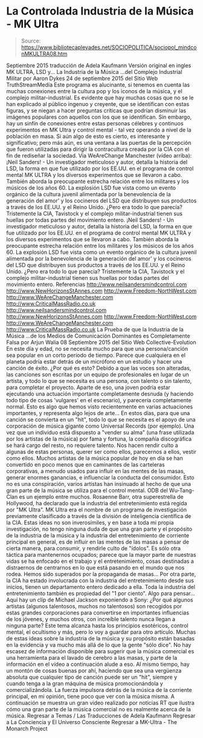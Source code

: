 # La Controlada Industria de la Música - MK Ultra

> Source: https://www.bibliotecapleyades.net/SOCIOPOLITICA/sociopol_mindconMKULTRA08.htm

Septiembre 2015
traducción de Adela Kaufmann Versión original en ingles
MK ULTRA, LSD y...
La Industria de la Música
...del Complejo Industrial Militar por Aaron Dykes 24 de septiembre 2015 del Sitio Web TruthStreamMedia
Este programa es alucinante, si tenemos en cuenta las muchas conexiones entre la cultura pop y los iconos de la música, y el complejo militar-industrial.
Es evidente que hay muchas cosas que no se le han explicado al público ingenuo y creyente, que se identifican con estas figuras, y se niegan a hacer preguntas críticas que podrían disminuir las imágenes populares con aquellos con los que se identifican.
Sin embargo, hay un sinfín de conexiones entre estas personas célebres y continuos experimentos en MK Ultra y control mental - tal vez operando a nivel de la población en masa.
Si aún algo de esto es cierto, es interesante y significativo; pero más aún, es una ventana a las puertas de la percepción que fueron utilizadas para dirigir la contracultura creada por la CIA con el fin de rediseñar la sociedad.
Via WeAreChange Manchester (vídeo arriba):
¡Neil Sanders! - Un investigador meticuloso y autor, detalla la historia del LSD, la forma en que fue utilizado por los EE.UU. en el programa de control mental MK ULTRA y los diversos experimentos que se llevaron a cabo. También aborda la preocupante estrecha relación entre los militares y los músicos de los años 60. La explosión LSD fue vista como un evento orgánico de la cultura juvenil alimentada por la benevolencia de la generación del amor' y los cocineros del LSD que distribuyen sus productos a través de los EE.UU. y el Reino Unido. ¿Pero era todo lo que parecía? Tristemente la CIA, Tavistock y el complejo militar-industrial tienen sus huellas por todas partes del movimiento entero.
¡Neil Sanders! - Un investigador meticuloso y autor, detalla la historia del LSD, la forma en que fue utilizado por los EE.UU. en el programa de control mental MK ULTRA y los diversos experimentos que se llevaron a cabo.
También aborda la preocupante estrecha relación entre los militares y los músicos de los años 60.
La explosión LSD fue vista como un evento orgánico de la cultura juvenil alimentada por la benevolencia de la generación del amor' y los cocineros del LSD que distribuyen sus productos a través de los EE.UU. y el Reino Unido.
¿Pero era todo lo que parecía?
Tristemente la CIA, Tavistock y el complejo militar-industrial tienen sus huellas por todas partes del movimiento entero.
Referencias
http://www.neilsandersmindcontrol.com http://www.NewHorizonsStAnnes.com http://www.Freedom-NorthWest.com http://www.WeAreChangeManchester.com http://www.CriticalMassRadio.co.uk
http://www.neilsandersmindcontrol.com
http://www.NewHorizonsStAnnes.com
http://www.Freedom-NorthWest.com
http://www.WeAreChangeManchester.com
http://www.CriticalMassRadio.co.uk
La Prueba de que la Industria de la Música
...de los Medios de Comunicación Dominantes es Completamente Falsa por Arjun Walia
08 Septiembre 2015 del Sitio Web Collective-Evolution
En este día y edad, no se necesita mucho para que una persona/canción sea popular en un corto período de tiempo. Parece que cualquiera en el planeta podría estar detrás de un micrófono en un estudio y hacer una canción de éxito.
¿Por qué es esto? Debido a que las voces son alteradas, las canciones son escritas por un equipo de profesionales en lugar de un artista, y todo lo que se necesita es una persona, con talento o sin talento, para completar el proyecto.
Aparte de eso, una joven podría estar ejecutando una actuación importante completamente desnuda (y haciendo todo tipo de cosas 'vulgares' en el escenario), y parecería completamente normal. Esto es algo que hemos visto recientemente en varias actuaciones importantes, y representa algo lejos de arte...
En estos días, para que una canción se convierta en un "hit", todo lo que se necesita es el apoyo de una corporación de música gigante como Universal Records (por ejemplo).
Una vez que un individuo está dispuesto a "vender su alma" (una frase utilizada por los artistas de la música) por fama y fortuna, la compañía discográfica se hará cargo del resto, no requiere talento.
Nos hacen rendir culto a algunas de estas personas, querer ser como ellos, parecernos a ellos, vestir como ellos.
Muchos artistas de la música popular de hoy en día se han convertido en poco menos que en caminantes de las carteleras corporativas, a menudo usados para influir en las mentes de las masas, generar enormes ganancias, e influenciar la conducta del consumidor.
Esto no es una conspiración, varios artistas han insinuado al hecho de que una gran parte de la música se utiliza para el control mental. ODB del Wu-Tang-Clan es un ejemplo entre muchos.
Rosaenne Barr, otra superestrella de Hollywood, ha declarado que la industria del entretenimiento está regida por "MK Ultra".
MK Ultra era el nombre de un programa de investigación previamente clasificado a través de la división de inteligencia científica de la CIA.
Estas ideas no son inverosímiles, y en base a toda mi propia investigación, no tengo ninguna duda de que una gran parte y el propósito de la industria de la música y la industria del entretenimiento de corriente principal en general, es de influir en las mentes de las masas a pensar de cierta manera, para consumir, y rendirle culto de "ídolos".
Es sólo otra táctica para mantenernos ocupados; parece que la mayor parte de nuestras vidas se ha enfocado en el trabajo y el entretenimiento, cosas destinadas a distraernos de centrarnos en lo que está pasando en el mundo que nos rodea.
Hemos sido superados por la propaganda de masas... Por otra parte, la CIA ha estado involucrada con la industria del entretenimiento desde sus inicios, tienen un departamento entero dedicado a ella.
Toda la industria del entretenimiento también es propiedad del "1 por ciento". Algo para pensar...
Aquí hay un clip de Michael Jackson exponiendo a Sony:
¿Por qué algunos artistas (algunos talentosos, muchos no talentosos) son recogidos por estas grandes corporaciones para convertirse en importantes influencias de los jóvenes, y muchos otros, con increíble talento nunca llegan a ninguna parte?
Este tema alcanza hasta los principios esotéricos, control mental, el ocultismo y más, pero lo voy a guardar para otro artículo.
Muchas de estas ideas sobre la industria de la música y su propósito están basadas en la evidencia y va mucho más allá de lo que la gente "sólo dice". No hay escasez de información disponible para sugerir que la música comercial es una herramienta para el lavado de cerebro a las masas, y parte de la información en el vídeo a continuación alude a eso.
Al mismo tiempo, hay un montón de cosas buenas por ahí, haciendo que sea una vergüenza absoluta que cualquier tipo de canción puede ser un "hit", siempre y cuando tenga a la gran máquina de música promocionándola y comercializándola.
La fuerza impulsora detrás de la música de la corriente principal, en mi opinión, tiene poco que ver con la música misma.
A continuación se muestra un gran video realizado por noticias RT que ilustra cómo una gran parte de la música comercial no es realmente acerca de la música.
Regresar a Temas / Las Traducciones de Adela Kaufmann
Regresar a La Conciencia y El Universo Consciente
Regresar a MK-Ultra - The Monarch Project
